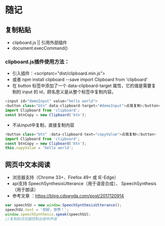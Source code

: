 # 随记
## 复制粘贴
- clipboard.js  || 引用外部插件
- document.execCommand()
### clipboard.js插件使用方法：
- 引入插件：<scriptsrc="dist/clipboard.min.js"></script>
- 或者 <span>npm install clipboard --save  import Clipboard from 'clipboard'</span>
- 在 button 标签中添加了一个 data-clipboard-target 属性，它的值是需要复制的 input 的 id，顾名思义是从整个标签中复制内容。
```js
<input id="demoInput" value="hello world">
<button class="btn" data-clipboard-target="#demoInput">点我复制</button>
import Clipboard from 'clipboard';
const btnCopy = new Clipboard('btn');
```
- 不从input中复制，直接复制内容
```js
<button class="btn" :data-clipboard-text="copyValue">点我复制</button>
import Clipboard from 'clipboard';
const btnCopy = new Clipboard('btn');
this.copyValue = 'hello world';
```

## 网页中文本阅读
- 浏览器支持（Chrome 33+、Firefox 49+ 或 IE-Edge）
- api支持 SpeechSynthesisUtterance（用于语音合成）、  SpeechSynthesis（用于朗读）
- 参考文章 ：https://blog.cdswyda.com/post/2017120914
```js
var speechSU = new window.SpeechSynthesisUtterance();
speechSU.text = '你好，世界！';
window.speechSynthesis.speak(speechSU);
//复制到浏览器控制台收听声音
```
